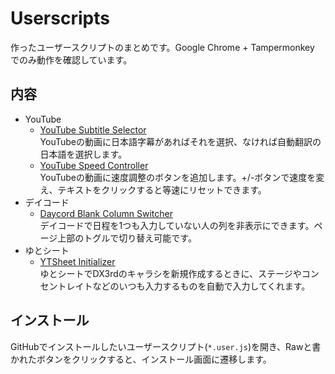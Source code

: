 # Userscripts

作ったユーザースクリプトのまとめです。Google Chrome + Tampermonkey でのみ動作を確認しています。

## 内容

- YouTube
  - [YouTube Subtitle Selector](https://github.com/yurkth/userscripts/blob/master/youtube/subtitle.user.js)  
    YouTubeの動画に日本語字幕があればそれを選択、なければ自動翻訳の日本語を選択します。
  - [YouTube Speed Controller](https://github.com/yurkth/userscripts/blob/master/youtube/speed.user.js)  
    YouTubeの動画に速度調整のボタンを追加します。+/-ボタンで速度を変え、テキストをクリックすると等速にリセットできます。
- デイコード
  - [Daycord Blank Column Switcher](https://github.com/yurkth/userscripts/blob/master/daycord/blank.user.js)  
    デイコードで日程を1つも入力していない人の列を非表示にできます。ページ上部のトグルで切り替え可能です。
- ゆとシート
  - [YTSheet Initializer](https://github.com/yurkth/userscripts/blob/master/ytsheet/init.user.js)  
    ゆとシートでDX3rdのキャラシを新規作成するときに、ステージやコンセントレイトなどのいつも入力するものを自動で入力してくれます。

## インストール

GitHubでインストールしたいユーザースクリプト(`*.user.js`)を開き、Rawと書かれたボタンをクリックすると、インストール画面に遷移します。

